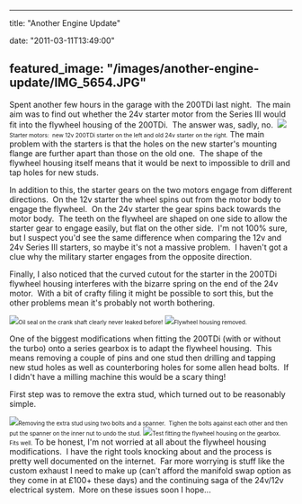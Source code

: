 
---
title: "Another Engine Update"

date: "2011-03-11T13:49:00"

featured_image: "/images/another-engine-update/IMG_5654.JPG"
---


Spent another few hours in the garage with the 200TDi last night.  The main aim was to find out whether the 24v starter motor from the Series III would fit into the flywheel housing of the 200TDi.  The answer was, sadly, no. 
<a href="https://lh3.googleusercontent.com/-fhAC8wxSiJE/TXojjSPPBwI/AAAAAAAACQY/jIk9iYXyKzg/s1600/IMG_5654.JPG"><img src="/images/another-engine-update/IMG_5654.JPG"/></a><span style="font-size: x-small;">Starter motors:  new 12v 200TDi starter on the left and old 24v starter on the right.</span>
The main problem with the starters is that the holes on the new starter's mounting flange are further apart than those on the old one.  The shape of the flywheel housing itself means that it would be next to impossible to drill and tap holes for new studs.

In addition to this, the starter gears on the two motors engage from different directions.  On the 12v starter the wheel spins out from the motor body to engage the flywheel.  On the 24v starter the gear spins back towards the motor body.  The teeth on the flywheel are shaped on one side to allow the starter gear to engage easily, but flat on the other side.  I'm not 100% sure, but I suspect you'd see the same difference when comparing the 12v and 24v Series III starters, so maybe it's not a massive problem.  I haven't got a clue why the military starter engages from the opposite direction.

Finally, I also noticed that the curved cutout for the starter in the 200TDi flywheel housing interferes with the bizarre spring on the end of the 24v motor.  With a bit of crafty filing it might be possible to sort this, but the other problems mean it's probably not worth bothering.

<a href="https://lh4.googleusercontent.com/-4R66zum1xgY/TXojiKFBKpI/AAAAAAAACQI/l1xt5yBoBTs/s1600/IMG_5637.JPG"><img src="/images/another-engine-update/IMG_5637.JPG"/></a><span style="font-size: x-small;">Oil seal on the crank shaft clearly never leaked before!</span>
<a href="https://lh6.googleusercontent.com/-TWyEJXU08Q8/TXojiVQGCZI/AAAAAAAACQM/Kza1la-G_tg/s1600/IMG_5642.JPG"><img src="/images/another-engine-update/IMG_5642.JPG"/></a><span style="font-size: x-small;">Flywheel housing removed.</span>

One of the biggest modifications when fitting the 200TDi (with or without the turbo) onto a series gearbox is to adapt the flywheel housing.  This means removing a couple of pins and one stud then drilling and tapping new stud holes as well as counterboring holes for some allen head bolts.  If I didn't have a milling machine this would be a scary thing!

First step was to remove the extra stud, which turned out to be reasonably simple.

<a href="https://lh3.googleusercontent.com/-sQVL1drDyJQ/TXojis1-rmI/AAAAAAAACQQ/RioTayYP1uQ/s1600/IMG_5650.JPG"><img src="/images/another-engine-update/IMG_5650.JPG"/></a><span style="font-size: x-small;">Removing the extra stud using two bolts and a spanner.  Tighen the bolts against each other and then put the spanner on the inner nut to undo the stud.</span>
<a href="https://lh6.googleusercontent.com/-rWopu3_NGUg/TXoji4IQdLI/AAAAAAAACQU/VW2E7EG0k3o/s1600/IMG_5651.JPG"><img src="/images/another-engine-update/IMG_5651.JPG"/></a><span style="font-size: x-small;">Test fitting the flywheel housing on the gearbox.  Fits well.</span>
To be honest, I'm not worried at all about the flywheel housing modifications.  I have the right tools knocking about and the process is pretty well documented on the internet.  Far more worrying is stuff like the custom exhaust I need to make up (can't afford the manifold swap option as they come in at £100+ these days) and the continuing saga of the 24v/12v electrical system.  More on these issues soon I hope...
